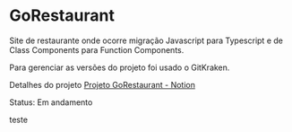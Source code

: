 # GoRestaurant
<p>Site de restaurante onde ocorre migração Javascript para Typescript e de Class Components para Function Components.</p>
<p>Para gerenciar as versões do projeto foi usado o GitKraken.</p>
<p>Detalhes do projeto <a href="https://renanmms.notion.site/GoRestaurant-826a170974b343ab9f4b333239e5d896">Projeto GoRestaurant - Notion</a></p>
<p>Status: Em andamento</p>
teste
